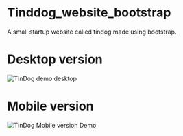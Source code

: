 # Tinddog_website_bootstrap
A small startup website called tindog made using bootstrap.

# Desktop version
![TinDog demo desktop](https://github.com/junaidhas/Tinddog_website_bootstrap/assets/97498014/67e4b480-7854-4c5b-84ef-e3a8da80c542)

# Mobile version
![TinDog Mobile version Demo](https://github.com/junaidhas/Tinddog_website_bootstrap/assets/97498014/49abba42-735c-4aa8-881a-c71bb59a3ef0)
